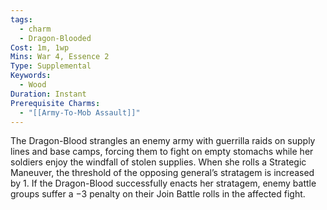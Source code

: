 ```yaml
---
tags:
  - charm
  - Dragon-Blooded
Cost: 1m, 1wp
Mins: War 4, Essence 2
Type: Supplemental
Keywords:
  - Wood
Duration: Instant
Prerequisite Charms:
  - "[[Army-To-Mob Assault]]"
---
```

The Dragon-Blood strangles an enemy army with guerrilla raids on supply lines and base camps, forcing them to fight on empty stomachs while her soldiers enjoy the windfall of stolen supplies. When she rolls a Strategic Maneuver, the threshold of the opposing general’s stratagem is increased by 1. If the Dragon-Blood successfully enacts her stratagem, enemy battle groups suffer a −3 penalty on their Join Battle rolls in the affected fight.